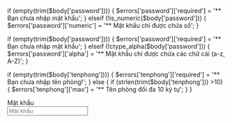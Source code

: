 if (empty(trim($body['password']))) {
    $errors['password']['required'] = '** Bạn chưa nhập mật khẩu';
} elseif (!is_numeric($body['password'])) {
    $errors['password']['numeric'] = '** Mật khẩu chỉ được chứa số';
}



if (empty(trim($body['password']))) {
    $errors['password']['required'] = '** Bạn chưa nhập mật khẩu';
} elseif (!ctype_alpha($body['password'])) {
    $errors['password']['alpha'] = '** Mật khẩu chỉ được chứa các chữ cái (a-z, A-Z)';
}


if (empty(trim($body['tenphong']))) {
        $errors['tenphong']['required'] = '** Bạn chưa nhập tên phòng!';
} else {
        if (strlen(trim($body['tenphong'])) >10) {
            $errors['tenphong']['max'] = '** Tên phòng đối đa 10 ký tự';
    }
}

<div class="form-group">
                <label for="">Mật khẩu</label><br />            
                <input 
        type="password" 
        name="password" 
        class="" 
        placeholder="Mật khẩu" 
        maxlength="6" 
        oninput="validatePasswordLength(this)"
    >
    <small id="passwordHelp" style="color: red; display: none;">Mật khẩu phải đủ 6 ký tự!</small>
            </div>